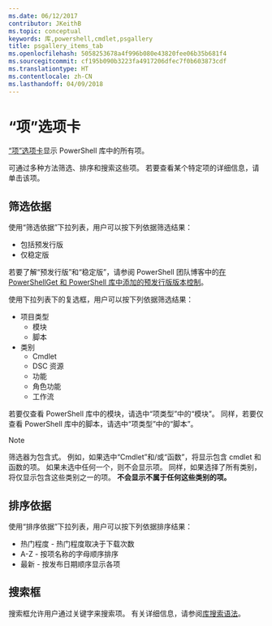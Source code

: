 ```yaml
---
ms.date: 06/12/2017
contributor: JKeithB
ms.topic: conceptual
keywords: 库,powershell,cmdlet,psgallery
title: psgallery_items_tab
ms.openlocfilehash: 5058253678a4f996b080e43820fee06b35b681f4
ms.sourcegitcommit: cf195b090b3223fa4917206dfec7f0b603873cdf
ms.translationtype: HT
ms.contentlocale: zh-CN
ms.lasthandoff: 04/09/2018
---
```

# <a name="items-tab"></a>“项”选项卡

[“项”选项卡](https://www.powershellgallery.com/items)显示 PowerShell 库中的所有项。

可通过多种方法筛选、排序和搜索这些项。
若要查看某个特定项的详细信息，请单击该项。

## <a name="filter-by"></a>筛选依据

使用“筛选依据”下拉列表，用户可以按下列依据筛选结果：
* 包括预发行版
* 仅稳定版

若要了解“预发行版”和“稳定版”，请参阅 PowerShell 团队博客中的[在 PowerShellGet 和 PowerShell 库中添加的预发行版版本控制](https://blogs.msdn.microsoft.com/powershell/2017/12/05/prerelease-versioning-added-to-powershellget-and-powershell-gallery/)。

使用下拉列表下的复选框，用户可以按下列依据筛选结果：
* 项目类型
  - 模块
  - 脚本
* 类别
  - Cmdlet
  - DSC 资源
  - 功能
  - 角色功能
  - 工作流

若要仅查看 PowerShell 库中的模块，请选中“项类型”中的“模块”。
同样，若要仅查看 PowerShell 库中的脚本，请选中“项类型”中的“脚本”。

> [!NOTE]
> 筛选器为包含式。
> 例如，如果选中“Cmdlet”和/或“函数”，将显示包含 cmdlet 和函数的项。
> 如果未选中任何一个，则不会显示项。
> 同样，如果选择了所有类别，将仅显示包含这些类别之一的项。
> **不会显示不属于任何这些类别的项。**

## <a name="sort-by"></a>排序依据

使用“排序依据”下拉列表，用户可以按下列依据排序结果：
* 热门程度 - 热门程度取决于下载次数
* A-Z - 按项名称的字母顺序排序
* 最新 - 按发布日期顺序显示各项

## <a name="search-box"></a>搜索框

搜索框允许用户通过关键字来搜索项。
有关详细信息，请参阅[库搜索语法](psgallery_search_syntax.md)。
